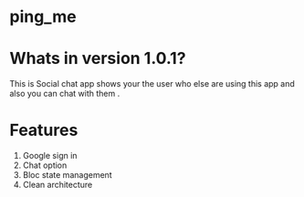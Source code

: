 # ping_me

# Whats in version 1.0.1?
This is Social chat app shows your the user who else are using this app and also you can chat with them .

# Features
1. Google sign in
2. Chat option
3. Bloc state management
4. Clean architecture